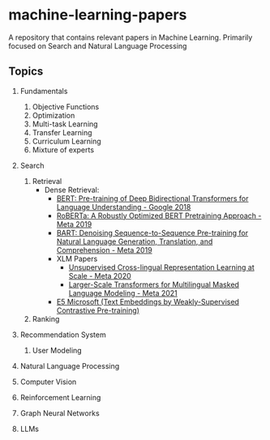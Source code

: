 # machine-learning-papers
A repository that contains relevant papers in Machine Learning. Primarily focused on Search and Natural Language Processing


## Topics

1. Fundamentals
    1. Objective Functions
    2. Optimization
    3. Multi-task Learning
    4. Transfer Learning
    5. Curriculum Learning
    6. Mixture of experts

1. Search
    1. Retrieval
        - Dense Retrieval: 
            - [BERT: Pre-training of Deep Bidirectional Transformers for Language Understanding - Google 2018](https://arxiv.org/abs/1810.04805)
            - [RoBERTa: A Robustly Optimized BERT Pretraining Approach - Meta 2019](https://arxiv.org/pdf/1907.11692.pdf)
            - [BART: Denoising Sequence-to-Sequence Pre-training for Natural Language Generation, Translation, and Comprehension - Meta 2019](https://arxiv.org/pdf/1910.13461.pdf)
            - XLM Papers
                - [Unsupervised Cross-lingual Representation Learning at Scale - Meta 2020](https://arxiv.org/pdf/1911.02116.pdf)
                - [Larger-Scale Transformers for Multilingual Masked Language Modeling - Meta 2021](https://arxiv.org/pdf/2105.00572.pdf)
            - [E5 Microsoft (Text Embeddings by Weakly-Supervised Contrastive Pre-training)](https://arxiv.org/pdf/2212.03533.pdf)
    2. Ranking

2. Recommendation System
    1. User Modeling

3. Natural Language Processing

4. Computer Vision

5. Reinforcement Learning

7. Graph Neural Networks

8. LLMs

